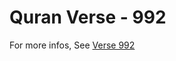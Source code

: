 # Quran Verse - 992 

For more infos, See [Verse 992](https://www.quranbookk.com/quran/search?q=992)